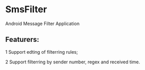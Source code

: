 # SmsFilter
Android Message Filter Application

## Featurers:
1 Support edting of filterring rules;

2 Support filterring by sender number, regex and received time.
